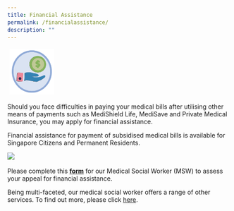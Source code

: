 ```yaml
---
title: Financial Assistance
permalink: /financialassistance/
description: ""
---
```

<img src="images/assistance1.png" style="vertical-align: middle; max-width: 20%; margin: 5px;">

Should you face difficulties in paying your medical bills after utilising other means of payments such as MediShield Life, MediSave and Private Medical Insurance, you may apply for financial assistance.

Financial assistance for payment of subsidised medical bills is available for Singapore Citizens and Permanent Residents.

[![](https://www.kkh.com.sg/patient-care/patient-billing-services/PublishingImages/financial-assistance-02.png)](https://form.gov.sg/#%21/60e7e855be4d9200114abe87)

Please complete this **[form](https://form.gov.sg/60e7e855be4d9200114abe87)** for our Medical Social Worker (MSW) to assess your appeal for financial assistance.

Being multi-faceted, our medical social worker offers a range of other services. To find out more, please click [here](https://www.kkh.com.sg/patient-care/areas-of-care/allied-health-services/Pages/medical-social-work.aspx).